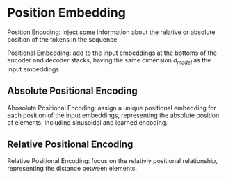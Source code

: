 # Position Embedding

Position Encoding: inject some information about the relative or absolute position of the tokens in the sequence.

Positional Embedding: add to the input embeddings at the bottoms of the encoder and decoder stacks, having the same dimension $d_{model}$ as the input embeddings.

## Absolute Positional Encoding
Abosolute Positional Encoding: assign a unique positional embedding for each position of the input embeddings, representing the absolute position of elements, including sinusoidal and learned encoding.

## Relative Positional Encoding
Relative Positional Encoding: focus on the relativly positional relationship, representing the distance between elements.
